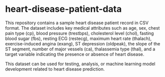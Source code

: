 # heart-disease-patient-data
This repository contains a sample heart disease patient record in CSV format.
The dataset includes key medical attributes such as age, sex, chest pain type (cp), blood pressure (trestbps), cholesterol level (chol), fasting blood sugar (fbs), resting ECG (restecg), maximum heart rate (thalach), exercise-induced angina (exang), ST depression (oldpeak), the slope of the ST segment, number of major vessels (ca), thalassemia type (thal), and a target variable indicating the presence or absence of heart disease.

This dataset can be used for testing, analysis, or machine learning model development related to heart disease prediction.
